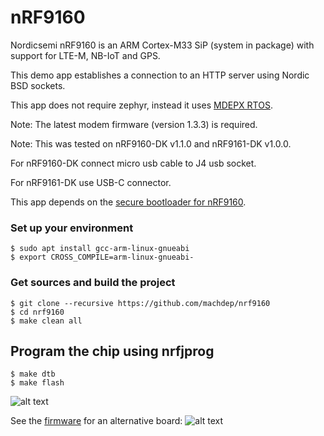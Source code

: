 # nRF9160

Nordicsemi nRF9160 is an ARM Cortex-M33 SiP (system in package) with support for LTE-M, NB-IoT and GPS.

This demo app establishes a connection to an HTTP server using Nordic BSD sockets.

This app does not require zephyr, instead it uses [MDEPX RTOS](https://github.com/machdep/mdepx).

Note: The latest modem firmware (version 1.3.3) is required.

Note: This was tested on nRF9160-DK v1.1.0 and nRF9161-DK v1.0.0.

For nRF9160-DK connect micro usb cable to J4 usb socket.

For nRF9161-DK use USB-C connector.

This app depends on the [secure bootloader for nRF9160](https://github.com/machdep/nrf9160-boot).

### Set up your environment
    $ sudo apt install gcc-arm-linux-gnueabi
    $ export CROSS_COMPILE=arm-linux-gnueabi-

### Get sources and build the project
    $ git clone --recursive https://github.com/machdep/nrf9160
    $ cd nrf9160
    $ make clean all

## Program the chip using nrfjprog
    $ make dtb
    $ make flash

![alt text](https://raw.githubusercontent.com/machdep/nrf9160/master/images/nrf9160dk_030123.jpg)

See the [firmware](https://github.com/machdep/md009) for an alternative board:
![alt text](https://raw.githubusercontent.com/machdep/nrf9160/master/images/md009.jpg)
